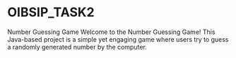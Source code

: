 # OIBSIP_TASK2
Number Guessing Game Welcome to the Number Guessing Game! This Java-based project is a simple yet engaging game where users try to guess a randomly generated number by the computer.
